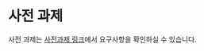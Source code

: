 # 사전 과제

사전 과제는 [사전과제 링크](https://gist.github.com/pocojang/3c3d4470a3d2a978b5ebfb3f613e40fa)에서 요구사항을 확인하실 수 있습니다.
